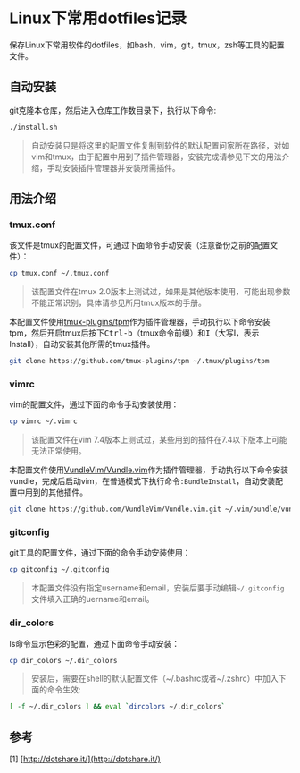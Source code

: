 # Linux下常用dotfiles记录

保存Linux下常用软件的dotfiles，如bash，vim，git，tmux，zsh等工具的配置文件。

## 自动安装

git克隆本仓库，然后进入仓库工作数目录下，执行以下命令:

```bash
./install.sh
```

> 自动安装只是将这里的配置文件复制到软件的默认配置问家所在路径，对如vim和tmux，由于配置中用到了插件管理器，安装完成请参见下文的用法介绍，手动安装插件管理器并安装所需插件。

## 用法介绍

### tmux.conf

该文件是tmux的配置文件，可通过下面命令手动安装（注意备份之前的配置文件）：

```bash
cp tmux.conf ~/.tmux.conf
```

> 该配置文件在tmux 2.0版本上测试过，如果是其他版本使用，可能出现参数不能正常识别，具体请参见所用tmux版本的手册。

本配置文件使用[tmux-plugins/tpm](https://github.com/tmux-plugins/tpm)作为插件管理器，手动执行以下命令安装tpm，然后开启tmux后按下<kbd>Ctrl-b</kbd>（tmux命令前缀）和<kbd>I</kbd>（大写I，表示Install），自动安装其他所需的tmux插件。

```bash
git clone https://github.com/tmux-plugins/tpm ~/.tmux/plugins/tpm
```

### vimrc

vim的配置文件，通过下面的命令手动安装使用：

```bash
cp vimrc ~/.vimrc
```

> 该配置文件在vim 7.4版本上测试过，某些用到的插件在7.4以下版本上可能无法正常使用。

本配置文件使用[VundleVim/Vundle.vim](https://github.com/VundleVim/Vundle.vim)作为插件管理器，手动执行以下命令安装vundle，完成后启动vim，在普通模式下执行命令`:BundleInstall`，自动安装配置中用到的其他插件。

```bash
git clone https://github.com/VundleVim/Vundle.vim.git ~/.vim/bundle/vundle
```

### gitconfig

git工具的配置文件，通过下面的命令手动安装使用：

```bash
cp gitconfig ~/.gitconfig
```

> 本配置文件没有指定username和email，安装后要手动编辑`~/.gitconfig`文件填入正确的uername和email。

### dir_colors

ls命令显示色彩的配置，通过下面命令手动安装：

```bash
cp dir_colors ~/.dir_colors
```

> 安装后，需要在shell的默认配置文件（~/.bashrc或者~/.zshrc）中加入下面的命令生效:

```bash
[ -f ~/.dir_colors ] && eval `dircolors ~/.dir_colors`
```

## 参考

[1] [http://dotshare.it/](http://dotshare.it/)

